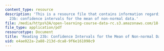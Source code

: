 ```yaml
---
content_type: resource
description: 'This is a resource file that contains information regarding reading
  23b: confidence intervals for the mean of non-normal data.'
file: /media/https%3A/open-learning-course-data-rc.s3.amazonaws.com/18-05-introduction-to-probability-and-statistics-spring-2014/e4ae022a2a88213ddca89f6e161098c9_MIT18_05S14_Reading23b.pdf
file_type: application/pdf
resourcetype: Document
title: 'Reading 23b: Confidence Intervals for the Mean of Non-normal Data'
uid: e4ae022a-2a88-213d-dca8-9f6e161098c9
---
```

